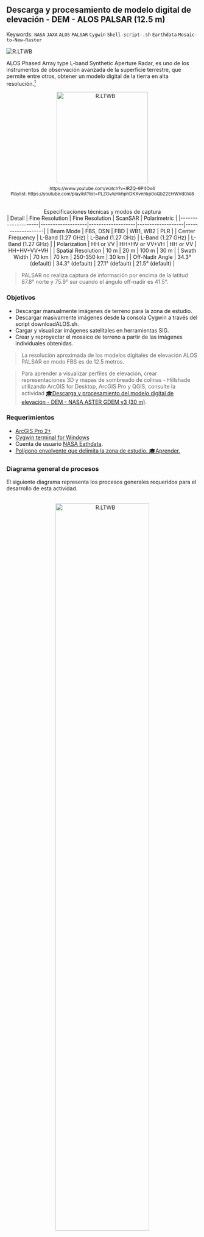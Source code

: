 ## Descarga y procesamiento de modelo digital de elevación - DEM - ALOS PALSAR (12.5 m)
Keywords: `NASA` `JAXA` `ALOS` `PALSAR` `Cygwin` `Shell-script-.sh` `Earthdata` `Mosaic-to-New-Raster`

![R.LTWB](Graph/DEMAlos.png)

ALOS Phased Array type L-band Synthetic Aperture Radar, es uno de los instrumentos de observación avanzada de la superficie terrestre, que permite entre otros, obtener un modelo digital de la tierra en alta resolución.[^1]

<div align="center"><a href="http://www.youtube.com/watch?feature=player_embedded&v=IRZQ-9P4Ox4" target="_blank"><img src="../../.icons/R.LTWB_PlayVideo.svg" alt="R.LTWB" width="240" border="0" /></a><sub><br>https://www.youtube.com/watch?v=IRZQ-9P4Ox4<br>Playlist: https://youtube.com/playlist?list=PLZGvAjHkhphDKXvnhkp0oQb22EHWVd0W8</sub><br><br></div>

<div align="center">

Especificaciones técnicas y modos de captura  
| Detail             | Fine Resolution   | Fine Resolution   | ScanSAR           | Polarimetric      |
|--------------------|-------------------|-------------------|-------------------|-------------------|
| Beam Mode          | FBS, DSN          | FBD               | WB1, WB2          | PLR               |
| Center Frequency   | L-Band (1.27 GHz) | L-Band (1.27 GHz) | L-Band (1.27 GHz) | L-Band (1.27 GHz) |
| Polarization       | HH or VV          | HH+HV or VV+VH    | HH or VV          | HH+HV+VV+VH       |
| Spatial Resolution | 10 m              | 20 m              | 100 m             | 30 m              |
| Swath Width        | 70 km             | 70 km             | 250-350 km        | 30 km             |
| Off-Nadir Angle    | 34.3° (default)   | 34.3° (default)   | 27.1° (default)   | 21.5° (default)   |

</div>

> PALSAR no realiza captura de información por encima de la latitud 87.8° norte y 75.9° sur cuando el ángulo off-nadir es 41.5°.

### Objetivos

* Descargar manualmente imágenes de terreno para la zona de estudio.
* Descargar masivamente imágenes desde la consola Cygwin a través del script downloadALOS.sh.
* Cargar y visualizar imágenes satelitales en herramientas SIG.
* Crear y reproyectar el mosaico de terreno a partir de las imágenes individuales obtenidas.

> La resolución aproximada de los modelos digitales de elevación ALOS PALSAR en modo FBS es de 12.5 metros.

> Para aprender a visualizar perfiles de elevación, crear representaciones 3D y mapas de sombreado de colinas - Hillshade utilizando ArcGIS for Desktop, ArcGIS Pro y QGIS, consulte la actividad [:mortar_board:Descarga y procesamiento del modelo digital de elevación - DEM - NASA ASTER GDEM v3 (30 m)](../DEMAster).


### Requerimientos

* [ArcGIS Pro 2+](https://pro.arcgis.com/en/pro-app/latest/get-started/download-arcgis-pro.htm)
* [Cygwin terminal for Windows](https://www.cygwin.com/)
* Cuenta de usuario [NASA Eathdata](../UserCreation).
* [Polígono envolvente que delimita la zona de estudio. ](../../.shp/ZonaEstudioEnvelope.zip)[:mortar_board:Aprender.](../../Section01/CaseStudy)


### Diagrama general de procesos

El siguiente diagrama representa los procesos generales requeridos para el desarrollo de esta actividad.

<div align="center">
<br><img alt="R.LTWB" src="Graph/DEMAlos.svg" width="70%"><br>
<sub>Convenciones generales en diagramas: clases de entidad en azul, dataset en gris oscuro, grillas en color verde, geo-procesos en rojo, procesos automáticos o semiautomáticos en guiones rojos y procesos manuales en amarillo. Líneas conectoras con guiones corresponden a procedimientos opcionales.</sub><br><br>
</div>


### Procedimiento de descarga

1. Ingresar al servicio web de la NASA: https://search.earthdata.nasa.gov y dar clic en Earthdata login.

> Realizar el ingreso de usuario usando _LOG IN_ o realizar el registro de nuevo usuario dando clic en _REGISTER_ [(ver instrucciones detalladas)](../UserCreation)

2. Delimitar en la vista satelital la extensión de la zona a descargar, para ello podrá utilizar diferentes métodos como:

| Método    | Descripción                                                                                                                                                                                                            |
|-----------|------------------------------------------------------------------------------------------------------------------------------------------------------------------------------------------------------------------------|
| Polygon   | Acercarse a la zona requerida y mediante clics definir un polígono de delimitación.                                                                                                                                    |
| Rectangle | Cree un rectángulo especificando las esquinas SW y NE en valores de latitud y longitud en grados decimales, p. ej. para el Departamento del Cesar en Colombia deberá ingresar SW: 7,-75 NE: 11,-72.                    |
| Point     | Coordenada de un punto indicando la latitud y longitud en grados decimales referenciados en el sistema de proyección de coordenadas WGS84 o dando clic en pantalla.                                                    |
| Circle    | Circunferencia especificando un punto central y el radio de aferencia. En pantalla se puede realizar manualmente localizando el puntero cerca a la localización requerida y clic definiendo manualmente el radio.      |
| File      | Permite seleccionar un archivo comprimido .zip que contenga el o los polígonos que delimiten la zona de estudio. Los formatos admisibles son ESRI Shapefile, Keyhole Markup Languaje (.kml or .kmz), GeoJSON y GeoRSS. |

> Para búsquedas a partir de la opción rectangle especificando las coordenadas, p. ej. SW: 7,-75 NE: 11,-72 se resta internamente 0.1 grados alrededor del rectángulo SW: 7.1,-74.9 NE: 10.9,-72.1. Lo anterior para seleccionar únicamente las cuadrículas internas.

Para el caso de estudio, utilizaremos el método _File_ para definir la máscara de selección de elementos a descargar.

Desde la carpeta _.shp_ contenida en _D:\R.LTWB_, seleccione y comprima en formato .zip los archivos _ZonaEstudioEnvelope.dbf, ZonaEstudioEnvelope.prj, ZonaEstudioEnvelope.shp_ y _ZonaEstudioEnvelope.shx_ que conforman el Shapefile del polígono envolvente de la zona de estudio. El archivo comprimido [ZonaEstudioEnvelope.zip](../../.shp/ZonaEstudioEnvelope.zip) tendrá embebido el sistema de coordenadas geográfico GCS_MAGNA que podrá ser interpretado directamente por Earthdata.

> Para archivos de formas que utilicen un sistema de coordenadas proyectado, será necesario crear un mapa nuevo en blanco en ArcGIS o QGIS, asignar el sistema de proyección de coordenadas geográfico WGS84 correspondiente al EPSG 4326, cargar y exportar la capa ZonaEstudioEnvelope.shp utilizando el sistema de coordenadas del proyecto, nombrando el archivo exportado como ZonaEstudioEnvelopeWGS84.shp

![R.LTWB](Screenshot/EarthdataSearchByShapefile.png)

3. En la casilla de búsqueda ingresar **ALOS_PALSAR_RTC_HIGH_RES** para descargas en resolución de 12.5 metros. Para la zona de estudio se obtendrán 23 imágenes únicas, de las 38 mostradas en los resultados para las fechas requeridas.

En el panel izquierdo, definir el rango de fechas requerido, para la zona de estudio utilizaremos las últimas trayectorias obtenidas entre el 10 de febrero y el 22 de marzo de 2011.

Como podrá observar, al localizarse sobre el mapa y desplazar el puntero sobre la imagen, las cuadrículas contienen traslapos debido a que corresponde a un modelo no integrado y recortado por cuadrantes de 1 grado. 

![R.LTWB](Screenshot/EarthdataSearchResults.png)

4. Verifique en el mapa de previsualización que las celdas solicitadas corresponden al polígono de la zona de estudio y de clic en la opción de descarga de datos _Download All_. Seleccione _Direct Download_ para obtener los 23 archivos requeridos que tienen un peso aproximado de 5.3 GB (222 MB por archivo comprimido y 71 MB para cada archivo .dem.tif aproximadamente) y de clic en _Done_ y _Download Data_.

> Para la zona de estudio utilizaremos las 18 imágenes más recientes correspondientes a las secuencias ALPSRP27381, ALPSRP27308, ALPSRP27133, ALPSRP26885.

![R.LTWB](Screenshot/EarthdataSearchDirectDownload.png)

En la ventana de descarga de clic derecho y seleccione la opción _Open link in new tab_ en los archivos .zip correspondientes a los archivos comprimidos del modelo digital de elevación. 

![R.LTWB](Screenshot/EarthdataSearchDirectDownloadLink.png)

Listado de enlaces requeridos  
* https://datapool.asf.alaska.edu/RTC_HI_RES/A3/AP_27381_FBS_F0180_RT1.zip
* https://datapool.asf.alaska.edu/RTC_HI_RES/A3/AP_27381_FBS_F0170_RT1.zip
* https://datapool.asf.alaska.edu/RTC_HI_RES/A3/AP_27381_FBS_F0160_RT1.zip
* https://datapool.asf.alaska.edu/RTC_HI_RES/A3/AP_27308_FBS_F0200_RT1.zip
* https://datapool.asf.alaska.edu/RTC_HI_RES/A3/AP_27308_FBS_F0190_RT1.zip
* https://datapool.asf.alaska.edu/RTC_HI_RES/A3/AP_27308_FBS_F0180_RT1.zip
* https://datapool.asf.alaska.edu/RTC_HI_RES/A3/AP_27308_FBS_F0170_RT1.zip
* https://datapool.asf.alaska.edu/RTC_HI_RES/A3/AP_27308_FBS_F0160_RT1.zip
* https://datapool.asf.alaska.edu/RTC_HI_RES/A3/AP_27133_FBS_F0200_RT1.zip
* https://datapool.asf.alaska.edu/RTC_HI_RES/A3/AP_27133_FBS_F0190_RT1.zip
* https://datapool.asf.alaska.edu/RTC_HI_RES/A3/AP_27133_FBS_F0180_RT1.zip
* https://datapool.asf.alaska.edu/RTC_HI_RES/A3/AP_27133_FBS_F0170_RT1.zip
* https://datapool.asf.alaska.edu/RTC_HI_RES/A3/AP_27133_FBS_F0160_RT1.zip
* https://datapool.asf.alaska.edu/RTC_HI_RES/A3/AP_26885_FBS_F0200_RT1.zip
* https://datapool.asf.alaska.edu/RTC_HI_RES/A3/AP_26885_FBS_F0190_RT1.zip
* https://datapool.asf.alaska.edu/RTC_HI_RES/A3/AP_26885_FBS_F0180_RT1.zip
* https://datapool.asf.alaska.edu/RTC_HI_RES/A3/AP_26885_FBS_F0170_RT1.zip
* https://datapool.asf.alaska.edu/RTC_HI_RES/A3/AP_26885_FBS_F0160_RT1.zip

De los archivos .zip obtenidos, descomprima las imágenes con terminación _.dem.tif_ en la carpeta _.dem/ALOS_ del directorio _D:\R.LTWB_

> Tenga en cuenta que las imágenes obtenidas utilizan el sistema de referencia espacial geográfico GCS_WGS_1984 y que las elevaciones de cada celda o pixel corresponden a valores enteros en metros.

5. Descarga mediante shell script .sh con Cygwin [^1]

> Earthdata directions for Linux: You must first make the script an executable by running the line 'chmod 777 download.sh' from the command line. After that is complete, the file can be executed by typing './download.sh'. For a detailed walk through of this process, please reference this How To guide.

> Earthdata directions for Windows: The file can be executed within Windows by first installing a Unix-like command line utility such as Cygwin. After installing Cygwin (or a similar utility), run the line 'chmod 777 download.sh' from the utility's command line, and then execute by typing './download.sh'.

Desde https://www.cygwin.com/, descargue e instale _Cygwin_ para Windows en la ruta _C:\cygwin64_ y ejecute la aplicación _Cygwin64 Terminal_ e ingrese los siguientes comandos:

* `chmod 777 'D:/R.LTWB/.src/downloadALOS.sh'` para establecer los permisos de lectura, escritura y ejecución por cualquier usuario con acceso a la consola y al archivo.
* `cd 'D:/R.LTWB/.dem/ALOS'` para ingresar al directorio ASTER de modelos digitales de elevación.
* `ls` para listar el contenido del directorio. Podrá observar que no existen archivos GeoTiFF correspondientes al modelo de terreno ni archivos de cookies.
* `'D:/R.LTWB/.src/downloadALOS.sh'` para ejecutar _downloadALOS.sh_ y obtener los archivos del modelo de terreno y almacenarlos en el directorio _.dem/ALOS_

En la consola deberá ingresar su nombre de usuario y contraseña Earthdata para iniciar la descarga.

![R.LTWB](Screenshot/Cygwin64Commands.png)

Al finalizar la ejecución ejecute nuevamente el comando `ls` para listar los archivos descargados o verifique manualmente el directorio de descarga _.dem/ALOS_

Shell script [downloadALOS.sh](../../.src/downloadALOS.sh) de Earthdata
```
#!/bin/bash

GREP_OPTIONS=''

cookiejar=$(mktemp cookies.XXXXXXXXXX)
netrc=$(mktemp netrc.XXXXXXXXXX)
chmod 0600 "$cookiejar" "$netrc"
function finish {
  rm -rf "$cookiejar" "$netrc"
}

trap finish EXIT
WGETRC="$wgetrc"

prompt_credentials() {
    echo "Enter your Earthdata Login or other provider supplied credentials"
    read -p "Username (r.ltwb): " username
    username=${username:-r.ltwb}
    read -s -p "Password: " password
    echo "machine urs.earthdata.nasa.gov login $username password $password" >> $netrc
    echo
}

exit_with_error() {
    echo
    echo "Unable to Retrieve Data"
    echo
    echo $1
    echo
    echo "https://datapool.asf.alaska.edu/RTC_HI_RES/A3/AP_27381_FBS_F0180_RT1.zip"
    echo
    exit 1
}

prompt_credentials
  detect_app_approval() {
    approved=`curl -s -b "$cookiejar" -c "$cookiejar" -L --max-redirs 5 --netrc-file "$netrc" https://datapool.asf.alaska.edu/RTC_HI_RES/A3/AP_27381_FBS_F0180_RT1.zip -w %{http_code} | tail  -1`
    if [ "$approved" -ne "302" ]; then
        # User didn't approve the app. Direct users to approve the app in URS
        exit_with_error "Please ensure that you have authorized the remote application by visiting the link below "
    fi
}

setup_auth_curl() {
    # Firstly, check if it require URS authentication
    status=$(curl -s -z "$(date)" -w %{http_code} https://datapool.asf.alaska.edu/RTC_HI_RES/A3/AP_27381_FBS_F0180_RT1.zip | tail -1)
    if [[ "$status" -ne "200" && "$status" -ne "304" ]]; then
        # URS authentication is required. Now further check if the application/remote service is approved.
        detect_app_approval
    fi
}

setup_auth_wget() {
    # The safest way to auth via curl is netrc. Note: there's no checking or feedback
    # if login is unsuccessful
    touch ~/.netrc
    chmod 0600 ~/.netrc
    credentials=$(grep 'machine urs.earthdata.nasa.gov' ~/.netrc)
    if [ -z "$credentials" ]; then
        cat "$netrc" >> ~/.netrc
    fi
}

fetch_urls() {
  if command -v curl >/dev/null 2>&1; then
      setup_auth_curl
      while read -r line; do
        # Get everything after the last '/'
        filename="${line##*/}"

        # Strip everything after '?'
        stripped_query_params="${filename%%\?*}"

        curl -f -b "$cookiejar" -c "$cookiejar" -L --netrc-file "$netrc" -g -o $stripped_query_params -- $line && echo || exit_with_error "Command failed with error. Please retrieve the data manually."
      done;
  elif command -v wget >/dev/null 2>&1; then
      # We can't use wget to poke provider server to get info whether or not URS was integrated without download at least one of the files.
      echo
      echo "WARNING: Can't find curl, use wget instead."
      echo "WARNING: Script may not correctly identify Earthdata Login integrations."
      echo
      setup_auth_wget
      while read -r line; do
        # Get everything after the last '/'
        filename="${line##*/}"

        # Strip everything after '?'
        stripped_query_params="${filename%%\?*}"

        wget --load-cookies "$cookiejar" --save-cookies "$cookiejar" --output-document $stripped_query_params --keep-session-cookies -- $line && echo || exit_with_error "Command failed with error. Please retrieve the data manually."
      done;
  else
      exit_with_error "Error: Could not find a command-line downloader.  Please install curl or wget"
  fi
}

fetch_urls <<'EDSCEOF'
https://datapool.asf.alaska.edu/RTC_HI_RES/A3/AP_27381_FBS_F0180_RT1.zip
https://datapool.asf.alaska.edu/RTC_HI_RES/A3/AP_27381_FBS_F0170_RT1.zip
https://datapool.asf.alaska.edu/RTC_HI_RES/A3/AP_27381_FBS_F0160_RT1.zip
https://datapool.asf.alaska.edu/RTC_HI_RES/A3/AP_27308_FBS_F0200_RT1.zip
https://datapool.asf.alaska.edu/RTC_HI_RES/A3/AP_27308_FBS_F0190_RT1.zip
https://datapool.asf.alaska.edu/RTC_HI_RES/A3/AP_27308_FBS_F0180_RT1.zip
https://datapool.asf.alaska.edu/RTC_HI_RES/A3/AP_27308_FBS_F0170_RT1.zip
https://datapool.asf.alaska.edu/RTC_HI_RES/A3/AP_27308_FBS_F0160_RT1.zip
https://datapool.asf.alaska.edu/RTC_HI_RES/A3/AP_27133_FBS_F0200_RT1.zip
https://datapool.asf.alaska.edu/RTC_HI_RES/A3/AP_27133_FBS_F0190_RT1.zip
https://datapool.asf.alaska.edu/RTC_HI_RES/A3/AP_27133_FBS_F0180_RT1.zip
https://datapool.asf.alaska.edu/RTC_HI_RES/A3/AP_27133_FBS_F0170_RT1.zip
https://datapool.asf.alaska.edu/RTC_HI_RES/A3/AP_27133_FBS_F0160_RT1.zip
https://datapool.asf.alaska.edu/RTC_HI_RES/A3/AP_26885_FBS_F0200_RT1.zip
https://datapool.asf.alaska.edu/RTC_HI_RES/A3/AP_26885_FBS_F0190_RT1.zip
https://datapool.asf.alaska.edu/RTC_HI_RES/A3/AP_26885_FBS_F0180_RT1.zip
https://datapool.asf.alaska.edu/RTC_HI_RES/A3/AP_26885_FBS_F0170_RT1.zip
https://datapool.asf.alaska.edu/RTC_HI_RES/A3/AP_26885_FBS_F0160_RT1.zip
EDSCEOF
```
> Modificando el listado de hiperenlaces contenido al final del script download.sh en la sección _fetch_urls_, podrá ingresar los cuadrantes requeridos para cualquier zona del mundo y realizar la descarga masiva de estos archivos.


### Creación y reproyección de mosaico

Luego de los procesos de obtención de las imágenes satelitales, es necesaria la construcción de un mosaico único a partir de las imágenes individuales obtenidas para cada modelo de terreno. El balance hidrológico de largo plazo podrá ser realizado utilizando diferentes modelos de terreno y permitirá comparar la oferta hídrica obtenida utilizando diferentes superficies.

> Para conocer como realizar este procedimiento en ArcGIS for Desktop y QGIS, consulte la actividad [Descarga y procesamiento del modelo digital de elevación - DEM - NASA ASTER GDEM v3 (30 m)](../DEMAster)

#### Instrucciones en ArcGIS Pro (3.0.0)

1. Abra el mapa _ArcGISPro.aprx_ localizado en la carpeta _.map\ArcGISPro_, agregue las 18 imágenes del modelo de elevación ALOS PALSAR y agrupe como _ALOS PALSAR_. Verifique que el sistema de proyección de coordenadas del mapa esté establecido con MAGNA_Colombia_CTM12 correspondiente al identificador ESRI 103599.

![R.LTWB](Screenshot/ArcGISPro3.0.0LoadCoordinates.png)

2. Utilizando la herramienta _Mosaic to New Raster_, cree el mosaico a partir de las 9 imágenes independientes seleccionando _Pixel Type_ en _32 bit signed_. Nombre como _APFBSRT1MosaicArcGISPro.tif_. Para la zona de estudio, el archivo de mosaico tendrá un tamaño aproximado de 412 MB.

> Debido a que las imágenes utilizadas se traslapan, en la herramienta de geoprocesamiento _Mosaic to New Raster_ es necesario seleccionar el operador de mosaico `Mean` para obtener el promedio de las elevaciones en cada celda.

![R.LTWB](Screenshot/ArcGISPro3.0.0MosaicToNewRaster.png)

3. Simbolice el mosaico en modo de relieve sombreado o _Shaded Relief_ con _Z Scale Factor en 2_.

![R.LTWB](Screenshot/ArcGISPro3.0.0ShadedRelief.png)

En este momento dispone de la grilla integrada de elevación ALOS PALSAR que cubre toda la zona de estudio.

<div align="center">

| Aplicación / grilla | Descargar :open_file_folder:                                                                                                                                                                                                                                                                                                    |
|:--------------------|:--------------------------------------------------------------------------------------------------------------------------------------------------------------------------------------------------------------------------------------------------------------------------------------------------------------------------------|
| ArcGIS Pro / mosaic | [part1.rar](../../.dem/ALOS/APFBSRT1MosaicArcGISPro.part1.rar), [part2.rar](../../.dem/ALOS/APFBSRT1MosaicArcGISPro.part2.rar), [part3.rar](../../.dem/ALOS/APFBSRT1MosaicArcGISPro.part3.rar), [part4.rar](../../.dem/ALOS/APFBSRT1MosaicArcGISPro.part4.rar), [part5.rar](../../.dem/ALOS/APFBSRT1MosaicArcGISPro.part5.rar), |

</div>


### Actividades complementarias:pencil2:

En la siguiente tabla se listan las actividades complementarias que deben ser desarrolladas y documentadas por el estudiante en un único archivo de Adobe Acrobat .pdf. El documento debe incluir portada (mostrar nombre completo, código y enlace a su cuenta de GitHub), numeración de páginas, tabla de contenido, lista de tablas, lista de ilustraciones, introducción, objetivo general, capítulos por cada ítem solicitado, conclusiones y referencias bibliográficas.

| Actividad | Alcance                                                                                                                                                                                                                                                                                                                                                                                                |
|:---------:|:-------------------------------------------------------------------------------------------------------------------------------------------------------------------------------------------------------------------------------------------------------------------------------------------------------------------------------------------------------------------------------------------------------|
|     1     | Realice el procedimiento presentado en esta clase en ArcGIS for Desktop, ArcGIS Pro y QGIS.                                                                                                                                                                                                                                                                                                            |
|     2     | Sobre el DEM, trace una linea de muestreo, divida en 20 partes iguales y realice el abscisado de los segmentos. Obtenga los nodos iniciales de los segmentos y estime las elevación en cada nodo para los modelos ASTER, SRTM y ALOS. Cree un gráfico de abscisa vs. elevación que permita comparar los perfiles obtenidos y cree una matriz de dispersión entre los 3 valores de elevación obtenidos. |
|     3     | Investigue y documente otros tipos de modelos digitales de elevación que puedan ser utilizados en el desarrollo de proyectos hidrológicos, p. ej. Lidar.                                                                                                                                                                                                                                               |

> Para la obtención simultánea de los valores de elevación de los 3 modelos de terreno sobre los nodos de muestreo, utilice la herramienta _Extract Values to Points_ de _Spatial Analyst Tools_ de ArcGIS.

### Compatibilidad

* Esta actividad puede ser desarrollada con cualquier software SIG que disponga de herramientas para la creación de mosaicos o unión de imágenes.
* Para la descarga puede utilizar cualquier navegador de Internet actualizado.
* Descargas mediante script pueden ser realizadas en Linux, subsistemas de Linux para Windows o desde terminales emuladoras como Cygwin.


### Referencias

* [ALOS_PALSAR_LEVEL1.0](https://search.earthdata.nasa.gov/search/granules?p=C1206485320-ASF)
* [ALOS_PALSAR_LEVEL1.1](https://search.earthdata.nasa.gov/search/granules?p=C1206485527-ASF)
* [ALOS_PALSAR_RTC_LOW_RES](https://search.earthdata.nasa.gov/search/granules?p=C1206487217-ASF)
* [NASA ARSET: Basics of Synthetic Aperture Radar (SAR), Session 1/4 (Youtube video)](https://www.youtube.com/watch?v=Xemo2ZpduHA)
* https://asf.alaska.edu/data-sets/sar-data-sets/alos-palsar/
* https://asf.alaska.edu/data-sets/sar-data-sets/alos-palsar/alos-palsar-about/
* https://learningzone.rspsoc.org.uk/index.php/Datasets/Palsar/Introduction-ALOS-PALSAR


### Control de versiones

| Versión    | Descripción                                                                                                         | Autor                                      | Horas |
|------------|:--------------------------------------------------------------------------------------------------------------------|--------------------------------------------|:-----:|
| 2023.01.28 | Guión, audio, video, edición y publicación.                                                                         | [rcfdtools](https://github.com/rcfdtools)  |  1.5  |
| 2022.07.20 | Inclusión de diagrama de procesos.                                                                                  | [rcfdtools](https://github.com/rcfdtools)  |  0.5  |
| 2022.07.17 | Versión inicial con descarga manual y con script. Creación y reproyección de mosaico - Instrucciones en ArcGIS Pro. | [rcfdtools](https://github.com/rcfdtools)  |   2   |
| 2022.07.13 | Versión inicial con descarga manual y con script. Creación y reproyección de mosaico - Instrucciones en ArcGIS Pro. | [rcfdtools](https://github.com/rcfdtools)  |   3   |


##

_R.LTWB es de uso libre para fines académicos, conoce nuestra licencia, cláusulas, condiciones de uso y como referenciar los contenidos publicados en este repositorio, dando [clic aquí](https://github.com/rcfdtools/R.LTWB/wiki/License)._

_¡Encontraste útil este repositorio!, apoya su difusión marcando este repositorio con una ⭐ o síguenos dando clic en el botón Follow de [rcfdtools](https://github.com/rcfdtools) en GitHub._

| [Anterior](../DEMSrtm) | [:house: Inicio](../../Readme.md) | [:beginner: Ayuda / Colabora](https://github.com/rcfdtools/R.LTWB/discussions/6) | [Siguiente](../GDB100k) |
|------------------------|-----------------------------------|----------------------------------------------------------------------------------|-------------------------|

[^1]: https://asf.alaska.edu/data-sets/sar-data-sets/alos-palsar/
